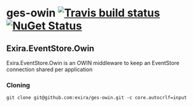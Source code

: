 # ges-owin [![Travis build status](https://travis-ci.org/exira/ges-owin.png)](https://travis-ci.org/exira/ges-owin) [![NuGet Status](http://img.shields.io/nuget/v/Exira.EventStore.Owin.svg?style=flat)](https://www.nuget.org/packages/Exira.EventStore.Owin/)

## Exira.EventStore.Owin

Exira.EventStore.Owin is an OWIN middleware to keep an EventStore connection shared per application

### Cloning

```git clone git@github.com:exira/ges-owin.git -c core.autocrlf=input```
